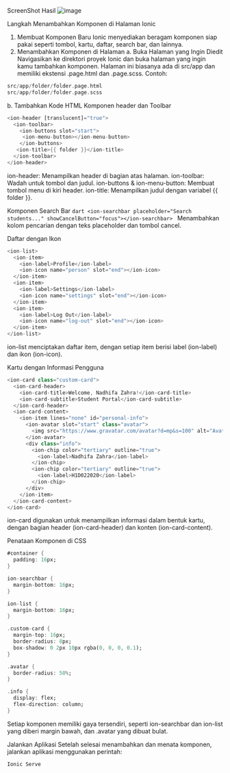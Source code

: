 ScreenShot Hasil
![image](https://github.com/user-attachments/assets/aa8ef10a-cf4e-4aa4-864d-5eb5f549826c)

Langkah Menambahkan Komponen di Halaman Ionic
1.  Membuat Komponen Baru
   Ionic menyediakan beragam komponen siap pakai seperti tombol, kartu, daftar, search bar, dan lainnya.
2.  Menambahkan Komponen di Halaman
   a. Buka Halaman yang Ingin Diedit
   Navigasikan ke direktori proyek Ionic dan buka halaman yang ingin kamu tambahkan komponen. Halaman ini biasanya ada di src/app dan memiliki ekstensi .page.html dan .page.scss. Contoh:
   ```dart
   src/app/folder/folder.page.html
   src/app/folder/folder.page.scss
   ```
   b. Tambahkan Kode HTML
   Komponen header dan Toolbar
   ```dart
   <ion-header [translucent]="true">
     <ion-toolbar>
       <ion-buttons slot="start">
        <ion-menu-button></ion-menu-button>
       </ion-buttons>
      <ion-title>{{ folder }}</ion-title>
     </ion-toolbar>
   </ion-header>
   ```
ion-header: Menampilkan header di bagian atas halaman.
ion-toolbar: Wadah untuk tombol dan judul.
ion-buttons & ion-menu-button: Membuat tombol menu di kiri header.
ion-title: Menampilkan judul dengan variabel {{ folder }}.


Komponen Search Bar
```dart <ion-searchbar placeholder="Search students..." showCancelButton="focus"></ion-searchbar> ```
Menambahkan kolom pencarian dengan teks placeholder dan tombol cancel.

Daftar dengan Ikon
```dart
<ion-list>
  <ion-item>
    <ion-label>Profile</ion-label>
    <ion-icon name="person" slot="end"></ion-icon>
  </ion-item>
  <ion-item>
    <ion-label>Settings</ion-label>
    <ion-icon name="settings" slot="end"></ion-icon>
  </ion-item>
  <ion-item>
    <ion-label>Log Out</ion-label>
    <ion-icon name="log-out" slot="end"></ion-icon>
  </ion-item>
</ion-list>
```
ion-list menciptakan daftar item, dengan setiap item berisi label (ion-label) dan ikon (ion-icon).

Kartu dengan Informasi Pengguna
```dart
<ion-card class="custom-card">
  <ion-card-header>
    <ion-card-title>Welcome, Nadhifa Zahra!</ion-card-title>
    <ion-card-subtitle>Student Portal</ion-card-subtitle>
  </ion-card-header>
  <ion-card-content>
    <ion-item lines="none" id="personal-info">
      <ion-avatar slot="start" class="avatar">
        <img src="https://www.gravatar.com/avatar?d=mp&s=100" alt="Avatar">
      </ion-avatar>
      <div class="info">
        <ion-chip color="tertiary" outline="true">
          <ion-label>Nadhifa Zahra</ion-label>
        </ion-chip>
        <ion-chip color="tertiary" outline="true">
          <ion-label>H1D022020</ion-label>
        </ion-chip>
      </div>
    </ion-item>
  </ion-card-content>
</ion-card>
```
ion-card digunakan untuk menampilkan informasi dalam bentuk kartu, dengan bagian header (ion-card-header) dan konten (ion-card-content).

Penataan Komponen di CSS
```dart
#container {
  padding: 16px;
}

ion-searchbar {
  margin-bottom: 16px;
}

ion-list {
  margin-bottom: 16px;
}

.custom-card {
  margin-top: 16px;
  border-radius: 8px;
  box-shadow: 0 2px 10px rgba(0, 0, 0, 0.1);
}

.avatar {
  border-radius: 50%;
}

.info {
  display: flex;
  flex-direction: column;
}
```
Setiap komponen memiliki gaya tersendiri, seperti ion-searchbar dan ion-list yang diberi margin bawah, dan .avatar yang dibuat bulat.

Jalankan Aplikasi
Setelah selesai menambahkan dan menata komponen, jalankan aplikasi menggunakan perintah:
```dart
Ionic Serve
```

